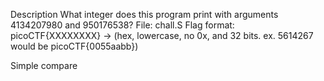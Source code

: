 Description
What integer does this program print with arguments 4134207980 and 950176538?
File: chall.S
Flag format: picoCTF{XXXXXXXX} -> (hex, lowercase, no 0x, and 32 bits. ex. 5614267 would be picoCTF{0055aabb})

Simple compare

